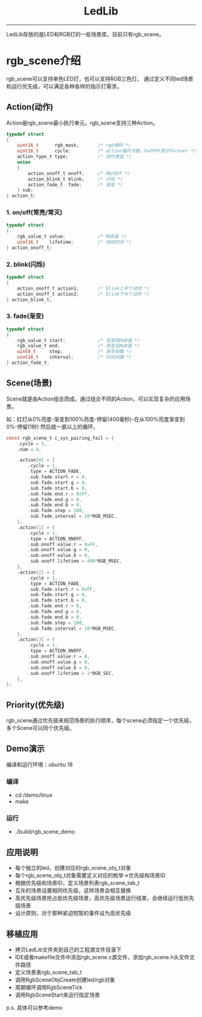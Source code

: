 <h1 align="center"> LedLib</h1>

---------------------
LedLib存放的是LED和RGB灯的一些场景库，目前只有rgb_scene。

# rgb_scene介绍

rgb_scene可以支持单色LED灯，也可以支持RGB三色灯。
通过定义不同led场景和运行优先级，可以满足各种各样的指示灯需求。

## Action(动作)
Action是rgb_scene最小执行单元。rgb_scene支持三种Action。

```c
typedef struct
{
    uint16_t      rgb_mask;       /* rgb掩码 */
    uint16_t      cycle;          /* action循环次数，0xFFFF表示forever */
    action_type_t type;           /* 动作类型 */
    union
    {
        action_onoff_t onoff;     /* ON/OFF */
        action_blink_t blink;     /* 闪烁 */
        action_fade_t  fade;      /* 渐变 */
    } sub;
} action_t;
```

### 1. on/off(常亮/常灭)

```c
typedef struct
{
    rgb_value_t value;            /* RGB值 */
    uint16_t    lifetime;         /* 持续时间 */
} action_onoff_t;
```

### 2. blink(闪烁)
```c
typedef struct
{
    action_onoff_t action1;       /* blink上半个动作 */
    action_onoff_t action2;       /* blink下半个动作 */
} action_blink_t;
```

### 3. fade(渐变)

```c
typedef struct
{
    rgb_value_t start;            /* 渐变前RGB值 */
    rgb_value_t end;              /* 渐变后RGB值 */
    uint8_t     step;             /* 渐变拍数 */
    uint16_t    interval;         /* 时间间隔 */
} action_fade_t;
```

## Scene(场景)

Scene就是由Action组合而成。通过组合不同的Action，可以实现复杂的应用场景。


如：红灯从0%亮度-渐变到100%亮度-停留(400毫秒)-在从100%亮度渐变到0%-停留(1秒) 然后就一直以上的循环。

```c
const rgb_scene_t c_sys_pairing_fail = {
    .cycle = 5,
    .num = 4,

    .action[0] = {
        .cycle = 1,
        .type = ACTION_FADE,
        .sub.fade.start.r = 0,
        .sub.fade.start.g = 0,
        .sub.fade.start.b = 0,
        .sub.fade.end.r = 0xFF,
        .sub.fade.end.g = 0,
        .sub.fade.end.b = 0,
        .sub.fade.step = 100,
        .sub.fade.interval = 10*RGB_MSEC,
    },
    .action[1] = {
        .cycle = 1,
        .type = ACTION_ONOFF,
        .sub.onoff.value.r = 0xFF,
        .sub.onoff.value.g = 0,
        .sub.onoff.value.b = 0,
        .sub.onoff.lifetime = 400*RGB_MSEC,
    },
    .action[2] = {
        .cycle = 1,
        .type = ACTION_FADE,
        .sub.fade.start.r = 0xFF,
        .sub.fade.start.g = 0,
        .sub.fade.start.b = 0,
        .sub.fade.end.r = 0,
        .sub.fade.end.g = 0,
        .sub.fade.end.b = 0,
        .sub.fade.step = 100,
        .sub.fade.interval = 10*RGB_MSEC,
    },
    .action[3] = {
        .cycle = 1,
        .type = ACTION_ONOFF,
        .sub.onoff.value.r = 0,
        .sub.onoff.value.g = 0,
        .sub.onoff.value.b = 0,
        .sub.onoff.lifetime = 1*RGB_SEC,
    },
};
```

## Priority(优先级)

rgb_scene通过优先级来规范场景的执行顺序，每个scene必须指定一个优先级，多个Scene可以同个优先级。

## Demo演示
编译和运行环境：ubuntu 18

### 编译
* cd /demo/linux
* make

### 运行
* ./build/rgb_scene_demo


## 应用说明

* 每个独立的led，创建对应的rgb_scene_obj_t对象
* 每个rgb_scene_obj_t对象需要定义对应的枚举->优先级和场景ID
* 根据优先级和场景ID，定义场景列表rgb_scene_tab_t
* 互斥的场景设置相同优先级，这样场景会相互替换
* 高优先级场景抢占低优先级场景，高优先级场景运行结束，会继续运行低优先级场景
* 设计原则，对于那种紧迫短暂的事件设为高优先级

## 移植应用
* 拷贝LedLib文件夹到自己的工程源文件目录下
* IDE或者makefile文件中添加rgb_scene.c源文件，添加rgb_scene.h头文件文件路径
* 定义场景表rgb_scene_tab_t
* 调用RgbSceneObjCreate创建led/rgb对象
* 周期循环调用RgbSceneTick
* 调用RgbSceneStart来运行指定场景

p.s. 具体可以参考demo